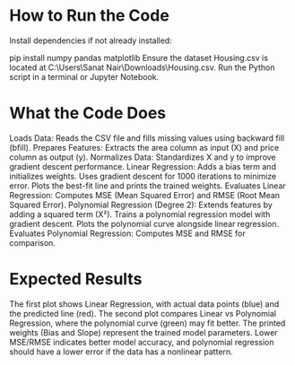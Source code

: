 # How to Run the Code

Install dependencies if not already installed:

pip install numpy pandas matplotlib
Ensure the dataset Housing.csv is located at C:\Users\Sanat Nair\Downloads\Housing.csv.
Run the Python script in a terminal or Jupyter Notebook.

# What the Code Does

Loads Data: Reads the CSV file and fills missing values using backward fill (bfill).
Prepares Features: Extracts the area column as input (X) and price column as output (y).
Normalizes Data: Standardizes X and y to improve gradient descent performance.
Linear Regression:
Adds a bias term and initializes weights.
Uses gradient descent for 1000 iterations to minimize error.
Plots the best-fit line and prints the trained weights.
Evaluates Linear Regression: Computes MSE (Mean Squared Error) and RMSE (Root Mean Squared Error).
Polynomial Regression (Degree 2):
Extends features by adding a squared term (X²).
Trains a polynomial regression model with gradient descent.
Plots the polynomial curve alongside linear regression.
Evaluates Polynomial Regression: Computes MSE and RMSE for comparison.

# Expected Results

The first plot shows Linear Regression, with actual data points (blue) and the predicted line (red).
The second plot compares Linear vs Polynomial Regression, where the polynomial curve (green) may fit better.
The printed weights (Bias and Slope) represent the trained model parameters.
Lower MSE/RMSE indicates better model accuracy, and polynomial regression should have a lower error if the data has a nonlinear pattern.
